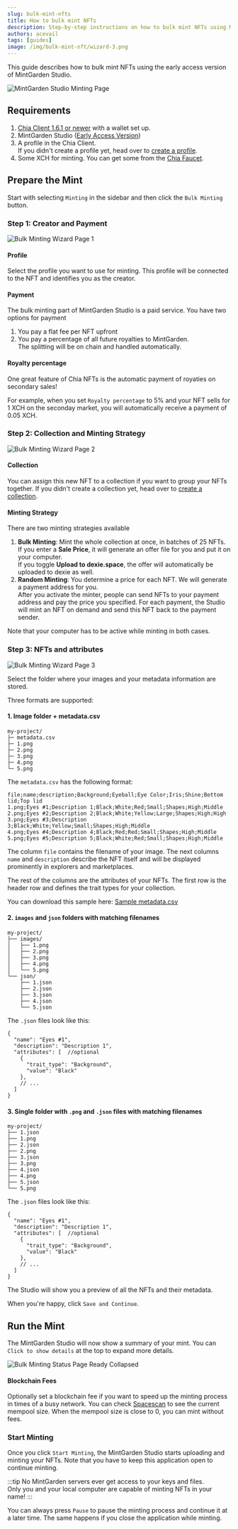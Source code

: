 ```yaml
---
slug: bulk-mint-nfts
title: How to bulk mint NFTs
description: Step-by-step instructions on how to bulk mint NFTs using MintGarden Studio.
authors: acevail
tags: [guides]
image: /img/bulk-mint-nft/wizard-3.png
---
```


This guide describes how to bulk mint NFTs using the early access version
of MintGarden Studio.

![MintGarden Studio Minting Page](/img/bulk-mint-nft/wizard-3.png)

<!--truncate-->

## Requirements

1. [Chia Client 1.6.1 or newer](https://www.chia.net/downloads/) with a wallet set up.
2. MintGarden Studio ([Early Access Version](https://mintgarden.io/mint))
3. A profile in the Chia Client. <br/> If you didn't create a profile yet, head over
   to [create a profile](/mintgarden-studio/create-a-profile).
4. Some XCH for minting. You can get some from the [Chia Faucet](https://faucet.chia.net/).

## Prepare the Mint

Start with selecting `Minting` in the sidebar and then click the `Bulk Minting` button.

### Step 1: Creator and Payment

![Bulk Minting Wizard Page 1](/img/bulk-mint-nft/wizard-1.png)

#### Profile

Select the profile you want to use for minting. This profile will be connected to the NFT and identifies you as the
creator.

#### Payment

The bulk minting part of MintGarden Studio is a paid service. You have two options for payment

1. You pay a flat fee per NFT upfront
2. You pay a percentage of all future royalties to MintGarden.  
   The splitting will be on chain and handled automatically.

#### Royalty percentage

One great feature of Chia NFTs is the automatic payment of royaties on secondary sales!

For example, when you set `Royalty percentage` to 5% and your NFT sells for 1 XCH on the seconday market, you will
automatically receive a payment of 0.05 XCH.

### Step 2: Collection and Minting Strategy

![Bulk Minting Wizard Page 2](/img/bulk-mint-nft/wizard-2-bulk.png)

#### Collection

You can assign this new NFT to a collection if you want to group your NFTs together.
If you didn't create a collection yet, head over to [create a collection](/mintgarden-studio/create-a-collection).

#### Minting Strategy

There are two minting strategies available

1. **Bulk Minting**: Mint the whole collection at once, in batches of 25 NFTs.   
   If you enter a **Sale Price**, it will generate an offer file for you and put it on your computer.  
   If you toggle **Upload to dexie.space**, the offer will automatically be uploaded to dexie as well.
2. **Random Minting**: You determine a price for each NFT. We will generate a payment address for you.   
   After you activate the minter, people can send NFTs to your payment address and pay the price you specified.
   For each payment, the Studio will mint an NFT on demand and send this NFT back to the payment sender.

Note that your computer has to be active while minting in both cases.

### Step 3: NFTs and attributes

![Bulk Minting Wizard Page 3](/img/bulk-mint-nft/wizard-3.png)

Select the folder where your images and your metadata information are stored.

Three formats are supported:

#### 1. Image folder + metadata.csv

```
my-project/
├─ metadata.csv
├─ 1.png
├─ 2.png
├─ 3.png
├─ 4.png
└─ 5.png
```

The `metadata.csv` has the following format:

```csv
file;name;description;Background;Eyeball;Eye Color;Iris;Shine;Bottom lid;Top lid
1.png;Eyes #1;Description 1;Black;White;Red;Small;Shapes;High;Middle
2.png;Eyes #2;Description 2;Black;White;Yellow;Large;Shapes;High;High
3.png;Eyes #3;Description 3;Black;White;Yellow;Small;Shapes;High;Middle
4.png;Eyes #4;Description 4;Black;Red;Red;Small;Shapes;High;Middle
5.png;Eyes #5;Description 5;Black;White;Red;Small;Shapes;High;Middle
```

The column `file` contains the filename of your image. The next columns `name` and `description` describe the NFT itself
and will be displayed prominently in explorers and marketplaces.

The rest of the columns are the attributes of your NFTs. The first row is the header row and defines the trait types for
your collection.

You can download this sample here: <a target="_blank" href='/assets/metadata.csv'>Sample metadata.csv</a>

#### 2. `images` and `json` folders with matching filenames

```
my-project/
├── images/
│   ├── 1.png
│   ├── 2.png
│   ├── 3.png
│   ├── 4.png
│   └── 5.png
└── json/
    ├── 1.json
    ├── 2.json
    ├── 3.json
    ├── 4.json
    └── 5.json
```

The `.json` files look like this:

```json5
{
  "name": "Eyes #1",
  "description": "Description 1",
  "attributes": [  //optional
    {
      "trait_type": "Background",
      "value": "Black"
    },
    // ...
  ]
}
```

#### 3. Single folder with `.png` and `.json` files with matching filenames


```
my-project/
├── 1.json
├── 1.png
├── 2.json
├── 2.png
├── 3.json
├── 3.png
├── 4.json
├── 4.png
├── 5.json
└── 5.png
```

The `.json` files look like this:

```json5
{
  "name": "Eyes #1",
  "description": "Description 1",
  "attributes": [  //optional
    {
      "trait_type": "Background",
      "value": "Black"
    },
    // ...
  ]
}
```

The Studio will show you a preview of all the NFTs and their metadata.

When you're happy, click `Save and Continue`.

## Run the Mint

The MintGarden Studio will now show a summary of your mint. You can `Click to show details` at the top to expand more
details.

![Bulk Minting Status Page Ready Collapsed](/img/bulk-mint-nft/mint-status-ready-collapsed.png)

#### Blockchain Fees

Optionally set a blockchain fee if you want to speed up the minting process in times of a busy network.
You can check [Spacescan](https://www.spacescan.io/xch/insight/mempool-size) to see the current mempool size.
When the mempool size is close to 0, you can mint without fees.

### Start Minting

Once you click `Start Minting`, the MintGarden Studio starts uploading and minting your NFTs. Note that you have to keep
this application open to continue minting.

:::tip
No MintGarden servers ever get access to your keys and files.  
Only you and your local computer are capable of minting NFTs in your name!
:::

You can always press `Pause` to pause the minting process and continue it at a later time.
The same happens if you close the application while minting.
